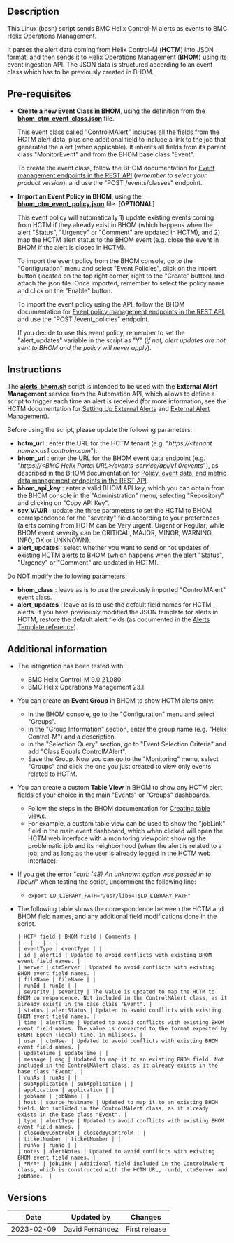 ## Description

This Linux (bash) script sends BMC Helix Control-M alerts as events to BMC Helix Operations Management.

It parses the alert data coming from Helix Control-M (**HCTM**) into JSON format, and then sends it to Helix Operations Management (**BHOM**) using its event ingestion API. The JSON data is structured according to an event class which has to be previously created in BHOM.

## Pre-requisites

- **Create a new Event Class in BHOM**, using the definition from the [**bhom_ctm_event_class.json**](bhom_ctm_event_class.json) file.

   This event class called "ControlMAlert" includes all the fields from the HCTM alert data, plus one additional field to include a link to the job that generated the alert (when applicable). It inherits all fields from its parent class "MonitorEvent" and from the BHOM base class "Event".
   
   To create the event class, follow the BHOM documentation for [Event management endpoints in the REST API](https://docs.bmc.com/docs/helixoperationsmanagement/231/event-management-endpoints-in-the-rest-api-1160751462.html) (*remember to select your product version*), and use the "POST /events/classes" endpoint.
   
-  **Import an Event Policy in BHOM**, using the [**bhom_ctm_event_policy.json**](bhom_ctm_event_policy.json) file.  **[OPTIONAL]**

   This event policy will automatically 1) update existing events coming from HCTM if they already exist in BHOM (which happens when the alert "Status", "Urgency" or "Comment" are updated in HCTM), and 2) map the HCTM alert status to the BHOM event (e.g. close the event in BHOM if the alert is closed in HCTM).

   To import the event policy from the BHOM console, go to the "Configuration" menu and select "Event Policies", click on the import button (located on the top right corner, right to the "Create" button) and attach the json file. Once imported, remember to select the policy name and click on the "Enable" button.

   To import the event policy using the API, follow the BHOM documentation for [Event policy management endpoints in the REST API](https://docs.bmc.com/docs/helixoperationsmanagement/231/event-policy-management-endpoints-in-the-rest-api-1160751484.html), and use the "POST /event_policies" endpoint.

   If you decide to use this event policy, remember to set the "alert_updates" variable in the script as "Y" (*if not, alert updates are not sent to BHOM and the policy will never apply*).

## Instructions

The [**alerts_bhom.sh**](alerts_bhom.sh) script is intended to be used with the **External Alert Management** service from the Automation API, which allows to define a script to trigger each time an alert is received (for more information, see the HCTM documentation for [Setting Up External Alerts](https://documents.bmc.com/supportu/controlm-saas/en-US/Documentation/Alerts.htm#SettingUpExternalAlerts) and [External Alert Management](https://docs.bmc.com/docs/saas-api/run-service-941879047.html#Runservice-alert_managementExternalAlertManagement)).

Before using the script, please update the following parameters:

- **hctm_url** : enter the URL for the HCTM tenant (e.g. "*https://\<tenant name\>.us1.controlm.com*").
- **bhom_url** : enter the URL for the BHOM event data endpoint (e.g. "*https://\<BMC Helix Portal URL\>/events-service/api/v1.0/events*"), as described in the BHOM documentation for [Policy, event data, and metric data management endpoints in the REST API](https://docs.bmc.com/docs/helixoperationsmanagement/231/policy-event-data-and-metric-data-management-endpoints-in-the-rest-api-1160751457.html).
- **bhom_api_key** : enter a valid BHOM API key, which you can obtain from the BHOM console in the "Administration" menu, selecting "Repository" and clicking on "Copy API Key".
- **sev_V/U/R** : update the three parameters to set the HCTM to BHOM correspondence for the "severity" field according to your preferences (alerts coming from HCTM can be Very urgent, Urgent or Regular; while BHOM event severity can be CRITICAL, MAJOR, MINOR, WARNING, INFO, OK or UNKNOWN).
- **alert_updates** : select whether you want to send or not updates of existing HCTM alerts to BHOM (which happens when the alert "Status", "Urgency" or "Comment" are updated in HCTM).

Do NOT modify the following parameters:

- **bhom_class** : leave as is to use the previously imported "ControlMAlert" event class.
- **alert_updates** : leave as is to use the default field names for HCTM alerts. If you have previously modified the JSON template for alerts in HCTM, restore the default alert fields (as documented in the [Alerts Template reference](https://docs.bmc.com/docs/saas-api/alerts-template-reference-1144242602.html)).

## Additional information

- The integration has been tested with:

   - BMC Helix Control-M 9.0.21.080
   - BMC Helix Operations Management 23.1

- You can create an **Event Group** in BHOM to show HCTM alerts only:

   - In the BHOM console, go to the "Configuration" menu and select "Groups".
   - In the "Group Information" section, enter the group name (e.g. "Helix Control-M") and a description.
   - In the "Selection Query" section, go to "Event Selection Criteria" and add "Class Equals ControlMAlert".
   - Save the Group. Now you can go to the "Monitoring" menu, select "Groups" and click the one you just created to view only events related to HCTM.

- You can create a custom **Table View** in BHOM to show any HCTM alert fields of your choice in the main "Events" or "Groups" dashboards.

   - Follow the steps in the BHOM documentation for [Creating table views](https://docs.bmc.com/docs/helixoperationsmanagement/231/creating-table-views-1160750840.html).
   - For example, a custom table view can be used to show the "jobLink" field in the main event dashboard, which when clicked will open the HCTM web interface with a monitoring viewpoint showing the problematic job and its neighborhood (when the alert is related to a job, and as long as the user is already logged in the HCTM web interface).

- If you get the error "*curl: (48) An unknown option was passed in to libcurl*" when testing the script, uncomment the following line: 

   - ``export LD_LIBRARY_PATH="/usr/lib64:$LD_LIBRARY_PATH"``

- The following table shows the correspondence between the HCTM and BHOM field names, and any additional field modifications done in the script.

      | HCTM field | BHOM field | Comments |
      | - | - | - |
      | eventType | eventType | |
      | id | alertId | Updated to avoid conflicts with existing BHOM event field names. |
      | server | ctmServer | Updated to avoid conflicts with existing BHOM event field names. |
      | fileName | fileName | |
      | runId | runId | |
      | severity | severity | The value is updated to map the HCTM to BHOM correspondence. Not included in the ControlMAlert class, as it already exists in the base class "Event". |
      | status | alertStatus | Updated to avoid conflicts with existing BHOM event field names. |
      | time | alertTime | Updated to avoid conflicts with existing BHOM event field names. The value is converted to the format expected by BHOM: Epoch (local) time, in milisecs. |
      | user | ctmUser | Updated to avoid conflicts with existing BHOM event field names. |
      | updateTime | updateTime | |
      | message | msg | Updated to map it to an existing BHOM field. Not included in the ControlMAlert class, as it already exists in the base class "Event". |
      | runAs | runAs | |
      | subApplication | subApplication | |
      | application | application | |
      | jobName | jobName | |
      | host | source_hostname | Updated to map it to an existing BHOM field. Not included in the ControlMAlert class, as it already exists in the base class "Event". |
      | type | alertType | Updated to avoid conflicts with existing BHOM event field names. |
      | closedByControlM | closedByControlM | |
      | ticketNumber | ticketNumber | |
      | runNo | runNo | |
      | notes | alertNotes | Updated to avoid conflicts with existing BHOM event field names. |
      | *N/A* | jobLink | Additional field included in the ControlMAlert class, which is constructed with the HCTM URL, runId, ctmServer and jobName.  |

## Versions

| Date | Updated by | Changes |
| - | - | - |
| 2023-02-09 | David Fernández | First release |
